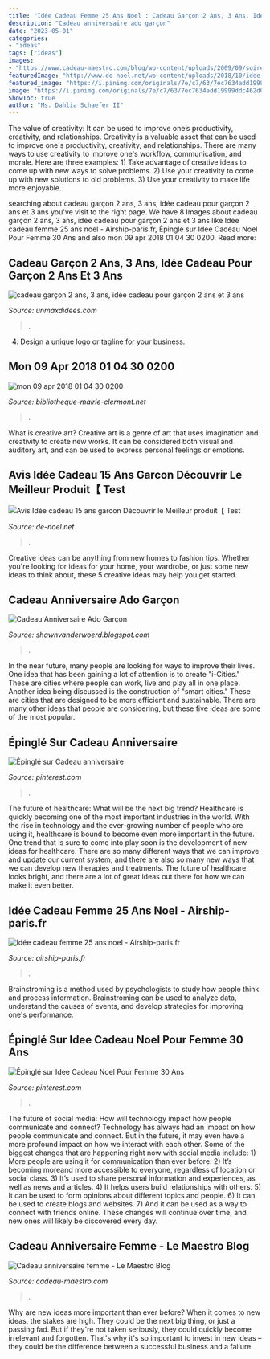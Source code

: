 ```yaml
---
title: "Idée Cadeau Femme 25 Ans Noel : Cadeau Garçon 2 Ans, 3 Ans, Idée Cadeau Pour Garçon 2 Ans Et 3 Ans"
description: "Cadeau anniversaire ado garçon"
date: "2023-05-01"
categories:
- "ideas"
tags: ["ideas"]
images:
- "https://www.cadeau-maestro.com/blog/wp-content/uploads/2009/09/soiree-filles.jpg"
featuredImage: "http://www.de-noel.net/wp-content/uploads/2018/10/idee-cadeau-15-ans-garcon.jpg"
featured_image: "https://i.pinimg.com/originals/7e/c7/63/7ec7634add19999ddc462d0381b96c32.jpg"
image: "https://i.pinimg.com/originals/7e/c7/63/7ec7634add19999ddc462d0381b96c32.jpg"
ShowToc: true
author: "Ms. Dahlia Schaefer II"
---
```



The value of creativity: It can be used to improve one’s productivity, creativity, and relationships.
Creativity is a valuable asset that can be used to improve one's productivity, creativity, and relationships. There are many ways to use creativity to improve one's workflow, communication, and morale. Here are three examples: 1) Take advantage of creative ideas to come up with new ways to solve problems. 2) Use your creativity to come up with new solutions to old problems. 3) Use your creativity to make life more enjoyable.

	

		
searching about cadeau garçon 2 ans, 3 ans, idée cadeau pour garçon 2 ans et 3 ans you've visit to the right page. We have 8 Images about cadeau garçon 2 ans, 3 ans, idée cadeau pour garçon 2 ans et 3 ans like Idée cadeau femme 25 ans noel - Airship-paris.fr, Épinglé sur Idee Cadeau Noel Pour Femme 30 Ans and also mon 09 apr 2018 01 04 30 0200. Read more:
		
    
## Cadeau Garçon 2 Ans, 3 Ans, Idée Cadeau Pour Garçon 2 Ans Et 3 Ans

<img loading=lazy src="http://www.unmaxdidees.com/public/jouets_2013/gars_2_ans_4_ans/.cadeau_fille_garcon_2_ans__3_ans__4_ans_lego_duplo_le_zoo_cadeau_original_enfant_anniversaire_noel_m.jpg" onerror="this.onerror=null;this.src='https://tse4.mm.bing.net/th?id=OIP.roxaS2sTkDxL8JsYNrTumwHaFr&amp;pid=15.1';" alt="cadeau garçon 2 ans, 3 ans, idée cadeau pour garçon 2 ans et 3 ans">

_Source: unmaxdidees.com_

>. 

	

4. Design a unique logo or tagline for your business.

    
## Mon 09 Apr 2018 01 04 30 0200

<img loading=lazy src="http://ecx.images-amazon.com/images/I/51AJQ7eYpiL._SL160_.jpg" onerror="this.onerror=null;this.src='https://tse1.mm.bing.net/th?id=OIP.6Iuuj9E9ERKbVPVjH4lyYAAAAA&amp;pid=15.1';" alt="mon 09 apr 2018 01 04 30 0200">

_Source: bibliotheque-mairie-clermont.net_

>. 

	

What is creative art?
Creative art is a genre of art that uses imagination and creativity to create new works. It can be considered both visual and auditory art, and can be used to express personal feelings or emotions.

    
## Avis Idée Cadeau 15 Ans Garcon Découvrir Le Meilleur Produit【 Test

<img loading=lazy src="http://www.de-noel.net/wp-content/uploads/2018/10/idee-cadeau-15-ans-garcon.jpg" onerror="this.onerror=null;this.src='https://tse1.mm.bing.net/th?id=OIP.qEAp44PilnNzxdTvr2rsjwHaE7&amp;pid=15.1';" alt="Avis Idée cadeau 15 ans garcon Découvrir le Meilleur produit【 Test">

_Source: de-noel.net_

>. 

	

Creative ideas can be anything from new homes to fashion tips. Whether you're looking for ideas for your home, your wardrobe, or just some new ideas to think about, these 5 creative ideas may help you get started.

    
## Cadeau Anniversaire Ado Garçon

<img loading=lazy src="https://i.pinimg.com/736x/71/f3/05/71f305eb933808184d51455bba7d1548.jpg" onerror="this.onerror=null;this.src='https://tse4.mm.bing.net/th?id=OIP.00B2MUyBXmZV_E_r0jgiLQHaLG&amp;pid=15.1';" alt="Cadeau Anniversaire Ado Garçon">

_Source: shawnvanderwoerd.blogspot.com_

>. 

	

In the near future, many people are looking for ways to improve their lives. One idea that has been gaining a lot of attention is to create "i-Cities." These are cities where people can work, live and play all in one place. Another idea being discussed is the construction of "smart cities." These are cities that are designed to be more efficient and sustainable. There are many other ideas that people are considering, but these five ideas are some of the most popular.

    
## Épinglé Sur Cadeau Anniversaire

<img loading=lazy src="https://i.pinimg.com/originals/83/9e/06/839e06cc4b33f64e6b460ecd119f0518.jpg" onerror="this.onerror=null;this.src='https://tse2.mm.bing.net/th?id=OIP.k6f-5rZZ9Kly-SchjH7W7AHaD4&amp;pid=15.1';" alt="Épinglé sur Cadeau anniversaire">

_Source: pinterest.com_

>. 

	

The future of healthcare: What will be the next big trend?
Healthcare is quickly becoming one of the most important industries in the world. With the rise in technology and the ever-growing number of people who are using it, healthcare is bound to become even more important in the future. One trend that is sure to come into play soon is the development of new ideas for healthcare. There are so many different ways that we can improve and update our current system, and there are also so many new ways that we can develop new therapies and treatments. The future of healthcare looks bright, and there are a lot of great ideas out there for how we can make it even better.

    
## Idée Cadeau Femme 25 Ans Noel - Airship-paris.fr

<img loading=lazy src="https://www.airship-paris.fr/wp-content/uploads/2019/09/wishlistfemme201-2.jpg" onerror="this.onerror=null;this.src='https://tse4.mm.bing.net/th?id=OIP.Lc60c0r5v7vi76a2-_FUbgHaEQ&amp;pid=15.1';" alt="Idée cadeau femme 25 ans noel - Airship-paris.fr">

_Source: airship-paris.fr_

>. 

	

Brainstroming is a method used by psychologists to study how people think and process information. Brainstroming can be used to analyze data, understand the causes of events, and develop strategies for improving one's performance.

    
## Épinglé Sur Idee Cadeau Noel Pour Femme 30 Ans

<img loading=lazy src="https://i.pinimg.com/originals/7e/c7/63/7ec7634add19999ddc462d0381b96c32.jpg" onerror="this.onerror=null;this.src='https://tse3.mm.bing.net/th?id=OIP.XwK99RFDTL6R0dspOiUahwAAAA&amp;pid=15.1';" alt="Épinglé sur Idee Cadeau Noel Pour Femme 30 Ans">

_Source: pinterest.com_

>. 

	

The future of social media: How will technology impact how people communicate and connect?
Technology has always had an impact on how people communicate and connect. But in the future, it may even have a more profound impact on how we interact with each other. Some of the biggest changes that are happening right now with social media include: 1) More people are using it for communication than ever before. 2) It’s becoming moreand more accessible to everyone, regardless of location or social class. 3) It’s used to share personal information and experiences, as well as news and articles. 4) It helps users build relationships with others. 5) It can be used to form opinions about different topics and people. 6) It can be used to create blogs and websites. 7) And it can be used as a way to connect with friends online. These changes will continue over time, and new ones will likely be discovered every day.

    
## Cadeau Anniversaire Femme - Le Maestro Blog

<img loading=lazy src="https://www.cadeau-maestro.com/blog/wp-content/uploads/2009/09/soiree-filles.jpg" onerror="this.onerror=null;this.src='https://tse4.mm.bing.net/th?id=OIP.KafTPSkn5Lp1YUwHRagx4gHaHY&amp;pid=15.1';" alt="Cadeau anniversaire femme - Le Maestro Blog">

_Source: cadeau-maestro.com_

>. 

	

Why are new ideas more important than ever before?
When it comes to new ideas, the stakes are high. They could be the next big thing, or just a passing fad. But if they're not taken seriously, they could quickly become irrelevant and forgotten. That's why it's so important to invest in new ideas – they could be the difference between a successful business and a failure.

